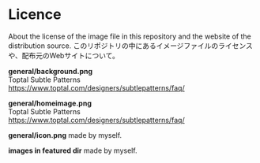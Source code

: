 # Licence

About the license of the image file in this repository and the website of the distribution source.
このリポジトリの中にあるイメージファイルのライセンスや、配布元のWebサイトについて。

**general/background.png**  
Toptal Subtle Patterns  
https://www.toptal.com/designers/subtlepatterns/faq/

**general/homeimage.png**  
Toptal Subtle Patterns  
https://www.toptal.com/designers/subtlepatterns/faq/

**general/icon.png**
made by myself.

**images in featured dir**
made by myself.
